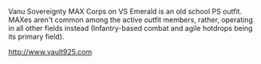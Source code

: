 Vanu Sovereignty MAX Corps on VS Emerald is an old school PS outfit. MAXes
aren't common among the active outfit members, rather, operating in all other
fields instead (Infantry-based combat and agile hotdrops being its primary
field).

<http://www.vault925.com>
